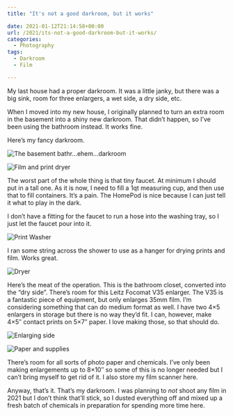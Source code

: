 ```yaml
---
title: "It's not a good darkroom, but it works"

date: 2021-01-12T21:14:58+00:00
url: /2021/its-not-a-good-darkroom-but-it-works/
categories:
  - Photography
tags:
  - Darkroom
  - Film

---
```

<!--kg-card-begin: html-->My last house had a proper darkroom. It was a little janky, but there was a big sink, room for three enlargers, a wet side, a dry side, etc.

When I moved into my new house, I originally planned to turn an extra room in the basement into a shiny new darkroom. That didn&#8217;t happen, so I&#8217;ve been using the bathroom instead. It works fine.

Here&#8217;s my fancy darkroom.

![The basement bathr&#8230;ehem&#8230;darkroom](/img/2021/03/2021-01-11-Darkroom-9.jpg "The basement bathr&#8230;ehem&#8230;darkroom")

![Film and print dryer](/img/2021/03/2021-01-11-Darkroom-8.jpg "Film and print dryer")

The worst part of the whole thing is that tiny faucet. At minimum I should put in a tall one. As it is now, I need to fill a 1qt measuring cup, and then use that to fill containers. It&#8217;s a pain. The HomePod is nice because I can just tell it what to play in the dark.

I don&#8217;t have a fitting for the faucet to run a hose into the washing tray, so I just let the faucet pour into it.

![Print Washer](/img/2021/03/2021-01-11-Darkroom-7.jpg "Print Washer")

I ran some string across the shower to use as a hanger for drying prints and film. Works great.

![Dryer](/img/2021/03/2021-01-11-Darkroom-8.jpg "Dryer")

Here&#8217;s the meat of the operation. This is the bathroom closet, converted into the &#8220;dry side&#8221;. There&#8217;s room for this Leitz Focomat V35 enlarger. The V35 is a fantastic piece of equipment, but only enlarges 35mm film. I&#8217;m considering something that can do medium format as well. I have two 4&#215;5 enlargers in storage but there is no way they&#8217;d fit. I can, however, make 4&#215;5&#8243; contact prints on 5&#215;7&#8243; paper. I love making those, so that should do.

![Enlarging side](/img/2021/03/2021-01-11-Darkroom-10.jpg "Enlarging side")

![Paper and supplies](/img/2021/03/2021-01-11-Darkroom-11.jpg "Paper and supplies")

There&#8217;s room for all sorts of photo paper and chemicals. I&#8217;ve only been making enlargements up to 8&#215;10&#8243; so some of this is no longer needed but I can&#8217;t bring myself to get rid of it. I also store my film scanner here.

Anyway, that&#8217;s it. That&#8217;s my darkroom. I was planning to _not_ shoot any film in 2021 but I don&#8217;t think that&#8217;ll stick, so I dusted everything off and mixed up a fresh batch of chemicals in preparation for spending more time here.

<!--kg-card-end: html-->
